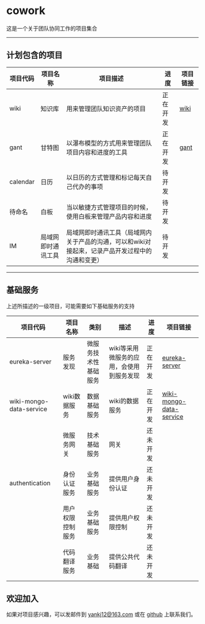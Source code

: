 # cowork
这是一个关于团队协同工作的项目集合

***
## 计划包含的项目
| 项目代码 | 项目名称 | 项目描述 | 进度 | 项目链接 |
|---|---|---|---|---|
| wiki | 知识库 | 用来管理团队知识资产的项目 | 正在开发 | [wiki](https://github.com/yankj12/wiki) |
| gant | 甘特图 | 以瀑布模型的方式用来管理团队项目内容和进度的工具 | 正在开发 | [gant](https://github.com/yankj12/gant) |
| calendar| 日历 | 以日历的方式管理和标记每天自己代办的事项 | 待开发 | |
| 待命名 | 白板 | 当以敏捷方式管理项目的时候，使用白板来管理产品内容和进度 | 待开发 | |
| IM | 局域网即时通讯工具 | 局域网即时通讯工具（局域网内关于产品的沟通，可以和wiki对接起来，记录产品开发过程中的沟通和变更） | 待开发 | |

***
## 基础服务
上述所描述的一级项目，可能需要如下基础服务的支持

| 项目代码 | 项目名称 | 类别 | 描述 | 进度 | 项目链接 |
|---|---|---|---|---|---|
| eureka-server | 服务发现 | 微服务技术性基础服务 | wiki等采用微服务的应用，会使用到服务发现 | 正在开发 | [eureka-server](https://github.com/yankj12/eureka-server) |
| wiki-mongo-data-service | wiki数据服务 | 数据基础服务 | wiki的数据服务 | 正在开发 | [wiki-mongo-data-service](https://github.com/yankj12/wiki-mongo-data-service)| 
| | 微服务网关 | 技术基础服务 | 网关 | 还未开发 | |
| authentication | 身份认证服务 | 业务基础服务| 提供用户身份认证 | 还未开发 ||
| | 用户权限控制服务 | 业务基础服务 | 提供用户权限控制 | 还未开发 ||
| | 代码翻译服务 | 业务基础 | 提供公共代码翻译 | 还未开发 | |

## 欢迎加入
如果对项目感兴趣，可以发邮件到 yankj12@163.com 或在 [github](https://github.com/yankj12/cowork) 上联系我们。
